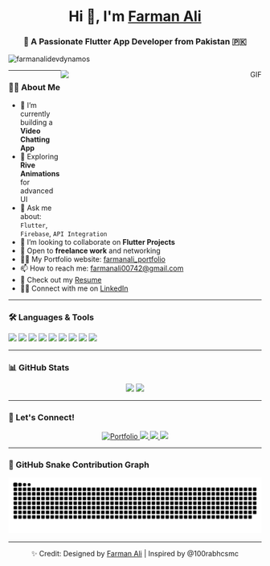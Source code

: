 <h1 align="center">Hi 👋, I'm <a href="https://www.linkedin.com/in/farman-ali-0b1a90233" target="_blank">Farman Ali</a></h1>
<h3 align="center">🚀 A Passionate Flutter App Developer from Pakistan 🇵🇰</h3>

<p align="left">
  <img src="https://komarev.com/ghpvc/?username=farmanalidevdynamos&label=Profile%20views&color=0e75b6&style=flat" alt="farmanalidevdynamos" />
</p>

<a target="_blank" align="right">
  <img align="right" height="300" width="400" alt="GIF" src="https://media.giphy.com/media/SWoSkN6DxTszqIKEqv/giphy.gif" />
</a>

---

### 🧑‍💻 About Me

- 🔭 I’m currently building a **Video Chatting App**
- 🌱 Exploring **Rive Animations** for advanced UI
- 💬 Ask me about: `Flutter`, `Firebase`, `API Integration`
- 👯 I’m looking to collaborate on **Flutter Projects**
- 🤝 Open to **freelance work** and networking
- 👨‍💻 My Portfolio website: [farmanali_portfolio](https://farmanaliportfolio.netlify.app/)
- 📫 How to reach me: [farmanali00742@gmail.com](mailto:farmanali00742@gmail.com)
- 📄 Check out my [Resume](https://drive.google.com/file/d/1ao1VNQSYqlpjolHZgoLWYquFeNezSkyv/view?usp=drivesdk)
- 👨‍💼 Connect with me on [LinkedIn](https://www.linkedin.com/in/farman-ali-0b1a90233)

---

### 🛠️ Languages & Tools

<p align="left">
  <img src="https://cdn.jsdelivr.net/gh/devicons/devicon/icons/flutter/flutter-original.svg" height="30" />
  <img src="https://cdn.jsdelivr.net/gh/devicons/devicon/icons/dart/dart-original.svg" height="30" />
  <img src="https://cdn.jsdelivr.net/gh/devicons/devicon/icons/firebase/firebase-plain.svg" height="30" />
  <img src="https://cdn.jsdelivr.net/gh/devicons/devicon/icons/android/android-original.svg" height="30" />
  <img src="https://cdn.jsdelivr.net/gh/devicons/devicon/icons/cplusplus/cplusplus-original.svg" height="30" />
  <img src="https://cdn.jsdelivr.net/gh/devicons/devicon/icons/python/python-original.svg" height="30" />
  <img src="https://cdn.jsdelivr.net/gh/devicons/devicon/icons/mysql/mysql-original.svg" height="30" />
  <img src="https://cdn.jsdelivr.net/gh/devicons/devicon/icons/git/git-original.svg" height="30" />
  <img src="https://cdn.jsdelivr.net/gh/devicons/devicon/icons/figma/figma-original.svg" height="30" />
</p>

---

### 📊 GitHub Stats

<div align="center">
  <img src="https://github-readme-stats.vercel.app/api?username=farmanalidevdynamos&show_icons=true&theme=dracula&count_private=true" height="170" />
  <img src="https://github-readme-stats.vercel.app/api/top-langs/?username=farmanalidevdynamos&layout=compact&theme=dracula" height="170" />
</div>

---

### 🔗 Let's Connect!

<div align="center">
  <a href="https://farmanali.carrd.co" target="_blank">
    <img src="https://img.icons8.com/doodle/40/000000/domain.png" title="Portfolio" />
  </a>
  <a href="https://www.linkedin.com/in/farman-ali-0b1a90233" target="_blank">
    <img src="https://img.icons8.com/doodle/40/000000/linkedin--v2.png" />
  </a>
  <a href="https://github.com/farmanalidevdynamos" target="_blank">
    <img src="https://img.icons8.com/doodle/40/000000/github--v1.png" />
  </a>
  <a href="mailto:farmanali00742@gmail.com" target="_blank">
    <img src="https://img.icons8.com/doodle/40/000000/gmail.png" />
  </a>
</div>

---

### 🐍 GitHub Snake Contribution Graph

<p align="center">
  <img src="https://raw.githubusercontent.com/platane/snk/output/github-contribution-grid-snake.svg" alt="Snake animation" />
</p>

---

<p align="center">✨ Credit: Designed by <a href="https://github.com/farmanalidevdynamos">Farman Ali</a> | Inspired by @100rabhcsmc</p>
